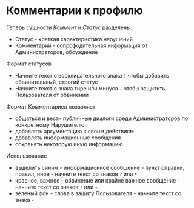 # Комментарии к профилю

Теперь сущности _Коммент_ и _Статус_ разделены.
* Статус - краткая характеристика нарушений
* Комментарий - сопрофодительная информация от Администраторов, обсуждение

Формат статусов
* Начните текст с восклицательного знака `!` чтобы добавить обвинительный, строгий статус
* Начните текст с знака тире или минуса `-` чтобы защитить Пользователя от обвинений

Формат Комментариев позволяет
* общаться и вести публичные диалоги среди Администраторов по конкретному Нарушителю
* добавлять аргументацию к своим действиям
* добавлять информационные сообщения
* сохранять некоторую иную информацию

Использование
* выделить синим - информационное сообщение - пункт справки, правил, иное - начните текст со знаков `?` или `*`
* красное, важное - обвинение или крайне важное сообщение - начните текст со знаков `!` или `+`
* зеленый фон - слова в защиту Пользователя - начните текст со знака `-`
